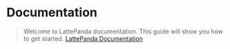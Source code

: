 # Documentation

> Welcome to LattePanda documentation. This guide will show you how to get started. [LattePanda Documentation](http://www.lattepanda.com/docs/)